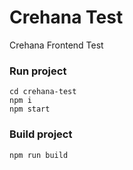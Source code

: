 # Crehana Test
Crehana Frontend Test

### Run project
```
cd crehana-test
npm i
npm start
```

### Build project
```
npm run build
```
